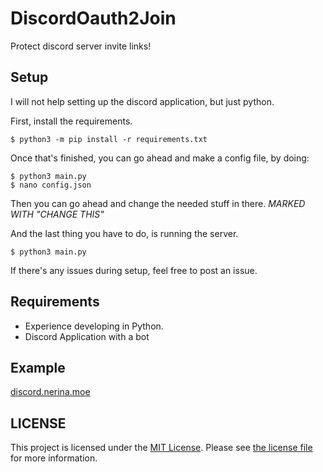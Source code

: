 
#  DiscordOauth2Join

Protect discord server invite links!

## Setup
I will not help setting up the discord application, but just python.

First, install the requirements.
```
$ python3 -m pip install -r requirements.txt
```
Once that's finished, you can go ahead and make a config file, by doing:
```
$ python3 main.py
$ nano config.json
```
Then you can go ahead and change the needed stuff in there. _MARKED WITH "CHANGE THIS"_

And the last thing you have to do, is running the server.
```
$ python3 main.py
```
If there's any issues during setup, feel free to post an issue.



## Requirements

- Experience developing in Python.
- Discord Application with a bot

  

## Example

[discord.nerina.moe](https://discord.nerina.moe)

  

##  LICENSE

This project is licensed under the [MIT License](https://tldrlegal.com/license/mit-license). 
Please see [the license file](LICENSE) for more information.
